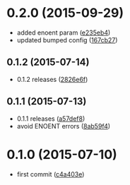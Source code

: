 <a name="0.2.0"></a>
# 0.2.0 (2015-09-29)


* added enoent param ([e235eb4](https://github.com/kikobeats/create-temp-file2/commit/e235eb4))
* updated bumped config ([167cb27](https://github.com/kikobeats/create-temp-file2/commit/167cb27))



<a name="0.1.2"></a>
## 0.1.2 (2015-07-14)


* 0.1.2 releases ([2826e6f](https://github.com/kikobeats/create-temp-file2/commit/2826e6f))



<a name="0.1.1"></a>
## 0.1.1 (2015-07-13)


* 0.1.1 releases ([a57def8](https://github.com/kikobeats/create-temp-file2/commit/a57def8))
* avoid ENOENT errors ([8ab59f4](https://github.com/kikobeats/create-temp-file2/commit/8ab59f4))



<a name="0.1.0"></a>
# 0.1.0 (2015-07-10)


* first commit ([c4a403e](https://github.com/kikobeats/create-temp-file2/commit/c4a403e))



